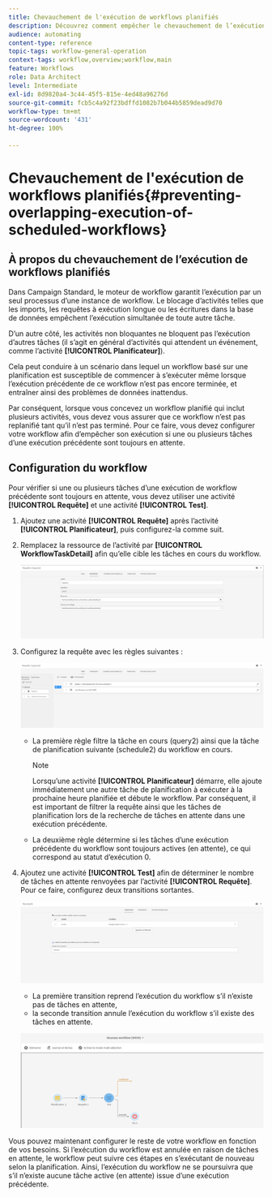 ```yaml
---
title: Chevauchement de l'exécution de workflows planifiés
description: Découvrez comment empêcher le chevauchement de l’exécution de workflows planifiés.
audience: automating
content-type: reference
topic-tags: workflow-general-operation
context-tags: workflow,overview;workflow,main
feature: Workflows
role: Data Architect
level: Intermediate
exl-id: 8d9820a4-3c44-45f5-815e-4ed48a96276d
source-git-commit: fcb5c4a92f23bdffd1082b7b044b5859dead9d70
workflow-type: tm+mt
source-wordcount: '431'
ht-degree: 100%

---
```


# Chevauchement de l&#39;exécution de workflows planifiés{#preventing-overlapping-execution-of-scheduled-workflows}

## À propos du chevauchement de l’exécution de workflows planifiés

Dans Campaign Standard, le moteur de workflow garantit l’exécution par un seul processus d’une instance de workflow. Le blocage d’activités telles que les imports, les requêtes à exécution longue ou les écritures dans la base de données empêchent l’exécution simultanée de toute autre tâche.

D’un autre côté, les activités non bloquantes ne bloquent pas l’exécution d’autres tâches (il s’agit en général d’activités qui attendent un événement, comme l’activité **[!UICONTROL Planificateur]**).

Cela peut conduire à un scénario dans lequel un workflow basé sur une planification est susceptible de commencer à s’exécuter même lorsque l’exécution précédente de ce workflow n’est pas encore terminée, et entraîner ainsi des problèmes de données inattendus.

Par conséquent, lorsque vous concevez un workflow planifié qui inclut plusieurs activités, vous devez vous assurer que ce workflow n’est pas replanifié tant qu’il n’est pas terminé. Pour ce faire, vous devez configurer votre workflow afin d’empêcher son exécution si une ou plusieurs tâches d’une exécution précédente sont toujours en attente.

## Configuration du workflow

Pour vérifier si une ou plusieurs tâches d’une exécution de workflow précédente sont toujours en attente, vous devez utiliser une activité **[!UICONTROL Requête]** et une activité **[!UICONTROL Test]**.

1. Ajoutez une activité **[!UICONTROL Requête]** après l’activité **[!UICONTROL Planificateur]**, puis configurez-la comme suit.

1. Remplacez la ressource de l’activité par **[!UICONTROL WorkflowTaskDetail]** afin qu’elle cible les tâches en cours du workflow.

   ![](assets/scheduled-wkf-resource.png)

1. Configurez la requête avec les règles suivantes :

   ![](assets/scheduled-wkf-query.png)

   * La première règle filtre la tâche en cours (query2) ainsi que la tâche de planification suivante (schedule2) du workflow en cours.

      >[!NOTE]
      >
      >Lorsqu’une activité **[!UICONTROL Planificateur]** démarre, elle ajoute immédiatement une autre tâche de planification à exécuter à la prochaine heure planifiée et débute le workflow. Par conséquent, il est important de filtrer la requête ainsi que les tâches de planification lors de la recherche de tâches en attente dans une exécution précédente.

   * La deuxième règle détermine si les tâches d’une exécution précédente du workflow sont toujours actives (en attente), ce qui correspond au statut d’exécution 0.

1. Ajoutez une activité **[!UICONTROL Test]** afin de déterminer le nombre de tâches en attente renvoyées par l’activité **[!UICONTROL Requête]**. Pour ce faire, configurez deux transitions sortantes.

   ![](assets/scheduled-wkf-test.png)

   * La première transition reprend l’exécution du workflow s’il n’existe pas de tâches en attente,
   * la seconde transition annule l’exécution du workflow s’il existe des tâches en attente.

   ![](assets/scheduled-wkf-workflow.png)

Vous pouvez maintenant configurer le reste de votre workflow en fonction de vos besoins. Si l’exécution du workflow est annulée en raison de tâches en attente, le workflow peut suivre ces étapes en s’exécutant de nouveau selon la planification. Ainsi, l’exécution du workflow ne se poursuivra que s’il n’existe aucune tâche active (en attente) issue d’une exécution précédente.
